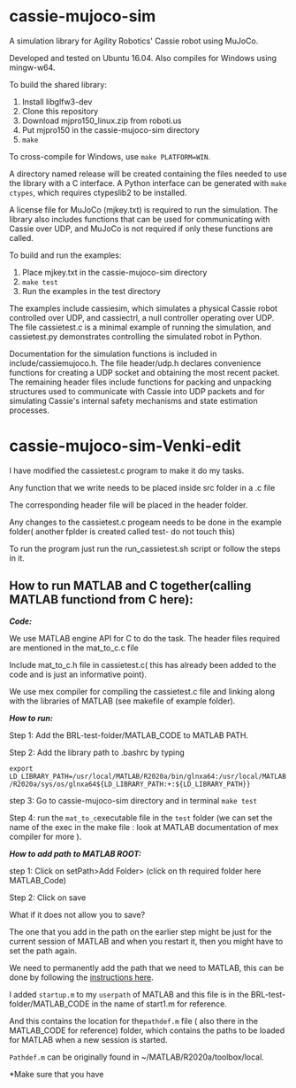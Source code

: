 # cassie-mujoco-sim
A simulation library for Agility Robotics' Cassie robot using MuJoCo.

Developed and tested on Ubuntu 16.04. Also compiles for Windows using mingw-w64.

To build the shared library:
1.  Install libglfw3-dev
2.  Clone this repository
3.  Download mjpro150_linux.zip from roboti.us
4.  Put mjpro150 in the cassie-mujoco-sim directory
5.  `make`

To cross-compile for Windows, use `make PLATFORM=WIN`.

A directory named release will be created containing the files needed to use the library with a C interface. A Python interface can be generated with `make ctypes`, which requires ctypeslib2 to be installed.

A license file for MuJoCo (mjkey.txt) is required to run the simulation. The library also includes functions that can be used for communicating with Cassie over UDP, and MuJoCo is not required if only these functions are called.

To build and run the examples:
1.  Place mjkey.txt in the cassie-mujoco-sim directory
2.  `make test`
3.  Run the examples in the test directory

The examples include cassiesim, which simulates a physical Cassie robot controlled over UDP, and cassiectrl, a null controller operating over UDP. The file cassietest.c is a minimal example of running the simulation, and cassietest.py demonstrates controlling the simulated robot in Python.

Documentation for the simulation functions is included in include/cassiemujoco.h. The file header/udp.h declares convenience functions for creating a UDP socket and obtaining the most recent packet. The remaining header files include functions for packing and unpacking structures used to communicate with Cassie into UDP packets and for simulating Cassie's internal safety mechanisms and state estimation processes.


# cassie-mujoco-sim-Venki-edit

I have modified the cassietest.c program to make it do my tasks.

Any function that we write needs to be placed inside src folder in a .c file

The corresponding header file will be placed in the header folder.

Any changes to the cassietest.c progeam needs to be done in the example folder( another fplder is created called test- do not touch this)
      
To run the program just run the run_cassietest.sh script or follow the steps in it.

## How to run MATLAB and C together(calling MATLAB functiond from C here): 

***Code:***

We use MATLAB engine API for C to do the task.
The header files required are mentioned in the mat_to_c.c file 

Include mat_to_c.h file in cassietest.c( this has already been added to the code and is just an informative point).

We use mex compiler for compiling the cassietest.c file and linking along with the libraries of MATLAB (see makefile of example folder).

 

***How to run:***

Step 1: Add the BRL-test-folder/MATLAB_CODE to MATLAB PATH.

Step 2: Add the library path to .bashrc by typing

`export LD_LIBRARY_PATH=/usr/local/MATLAB/R2020a/bin/glnxa64:/usr/local/MATLAB/R2020a/sys/os/glnxa64${LD_LIBRARY_PATH:+:${LD_LIBRARY_PATH}}`


step 3: Go to cassie-mujoco-sim directory and in terminal `make test`

Step 4: run the `mat_to_c`executable file in the `test` folder (we can set the name of the exec in the make file : look at MATLAB documentation of mex compiler for           more ).

***How to add path to MATLAB ROOT:***

step 1: Click on setPath>Add Folder> (click on th required folder here MATLAB_Code)

Step 2: Click on save

What if it does not allow you to save?

The one that you add in the path on the earlier step might be just for the current session of MATLAB and when you restart it, then you might have to set the path again. 

We need  to permanently add the path that we need to MATLAB, this can be done by following the [instructions here](https://www.mathworks.com/matlabcentral/answers/102037-how-can-i-move-the-pathdef-m-file-from-its-default-location-to-another-location-in-matlab-8-1-r20). 

I added `startup.m` to my `userpath` of MATLAB and this file is in the BRL-test-folder/MATLAB_CODE in the name of start1.m for reference. 

And this contains the location for the`pathdef.m` file ( also there in the MATLAB_CODE for reference) folder, which contains the paths to be loaded for MATLAB when a new session is started.

`Pathdef.m` can be originally found in ~/MATLAB/R2020a/toolbox/local.

*Make sure that you have
